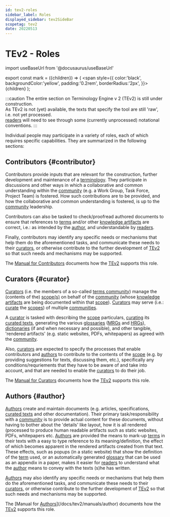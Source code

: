 ```yaml
---
id: tev2-roles
sidebar_label: Roles
displayed_sidebar: tev2SideBar
scopetag: tev2
date: 20220513
---
```


# TEv2 - Roles

import useBaseUrl from '@docusaurus/useBaseUrl'

export const mark = ({children}) => (
  <span style={{ color:'black', backgroundColor:'yellow', padding:'0.2rem', borderRadius:'2px', }}>
    {children}
  </span> );

:::caution
The entire section on Terminology Engine v 2 (TEv2) is still under construction.<br/>
As TEv2 is not (yet) available, the texts that specify the tool are still 'raw', i.e. not yet processed.<br/>[readers](@) will need to see through some (currently unprocessed) notational conventions.
:::

Individual people may participate in a variety of roles, each of which requires specific capabilities. They are summarized in the following sections:

## Contributors {#contributor}

Contributors provide inputs that are relevant for the construction, further development and maintenance of a [terminology](@). They participate in discussions and other ways in which a collaborative and common understanding within the [community](@) (e.g. a Work Group, Task Force, Project Team) is fostered. How such contributions are to be provided, and how the collaborative and common understanding is fostered, is up to the [community](@) leadership.

Contributors can also be tasked to check/proofread authored documents to ensure that references to [terms](@) and/or other [knowledge artifacts](@) are correct, i.e.: as intended by the [author](@), and understandable by [readers](@).

Finally, contributors may identify any specific needs or mechanisms that help them do the aforementioned tasks, and communicate these needs to their [curators](@), or otherwise contribute to the further development of [TEv2](@) so that such needs and mechanisms may be supported.

The [Manual for Contributors](/docs/tev2/manuals/contributor) documents how the [TEv2](@) supports this role.

## Curators {#curator}

[Curators](@) (i.e. the members of a so-called [terms community](@)) manage the (contents of the) [scope(s)](@) on behalf of the [community](@) (whose [knowledge artifacts](@) are being documented within that [scope](@)). [Curators](@) may serve (i.e.: [curate](@) the [scopes](@)) of multiple [communities](@).

A [curator](@) is tasked with describing the [scope](@) particulars, [curating](@) its [curated texts](@), generating the various [glossaries](@) ([MRGs](@) and [HRGs](@)), [dictionaries](@) (if and when necessary and possible), and other tangible, 'rendered artifacts' (e.g. static websites, PDFs, whitepapers) as agreed with the [community](@).

Also, [curators](@) are expected to specify the processes that enable contributors and [authors](@) to contribute to the contents of the [scope](@) (e.g. by providing suggestions for texts, discussing them, etc.), specifically any conditions/requriements that they have to be aware of and take into account, and that are needed to enable the [curators](@) to do their job.

The [Manual for Curators](/docs/tev2/manuals/curator) documents how the [TEv2](@) supports this role.

## Authors {#author}

[Authors](@) create and maintain documents (e.g. articles, specifications, [curated texts](@) and other documentation). Their primary task/responsibility with a [community](@) is to provide actual content for these documents, without having to bother about the 'details' like layout, how it is all rendered (processed to produce human readable artifacts such as static websites, PDFs, whitepapers etc. [Authors](@) are provided the means to mark-up [terms](@) in their texts with a easy to type reference to its meaning/definition, the effect of which becomes apparent in the rendered artifacts created from that text. These effects, such as popups (in a static website) that show the definition of the [term](@) used, or an automatically generated [glossary](@) that can be used as an appendix in a paper, makes it easier for [readers](@) to understand what the [author](@) means to convey with the texts (s)he has written.

[Authors](@) may also identify any specific needs or mechanisms that help them do the aforementioned tasks, and communicate these needs to their [curators](@), or otherwise contribute to the further development of [TEv2](@) so that such needs and mechanisms may be supported.

The [Manual for [Authors](@)](/docs/tev2/manuals/author) documents how the [TEv2](@) supports this role.
